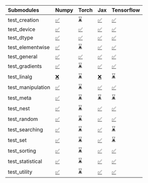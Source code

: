 | Submodules        | Numpy                                                                                                                           | Torch                                                                                                                           | Jax                                                                                                                             | Tensorflow                                                                                                                      |
|:------------------|:--------------------------------------------------------------------------------------------------------------------------------|:--------------------------------------------------------------------------------------------------------------------------------|:--------------------------------------------------------------------------------------------------------------------------------|:--------------------------------------------------------------------------------------------------------------------------------|
| test_creation     | <a href="https://github.com/unifyai/ivy/runs/7825120664?check_suite_focus=true" rel="noopener noreferrer" target="_blank">✅</a> | <a href="https://github.com/unifyai/ivy/runs/7825121192?check_suite_focus=true" rel="noopener noreferrer" target="_blank">⌛</a> | <a href="https://github.com/unifyai/ivy/runs/7825121608?check_suite_focus=true" rel="noopener noreferrer" target="_blank">✅</a> | <a href="https://github.com/unifyai/ivy/runs/7825122053?check_suite_focus=true" rel="noopener noreferrer" target="_blank">✅</a> |
| test_device       | <a href="https://github.com/unifyai/ivy/runs/7825120708?check_suite_focus=true" rel="noopener noreferrer" target="_blank">✅</a> | <a href="https://github.com/unifyai/ivy/runs/7825121222?check_suite_focus=true" rel="noopener noreferrer" target="_blank">✅</a> | <a href="https://github.com/unifyai/ivy/runs/7825121633?check_suite_focus=true" rel="noopener noreferrer" target="_blank">✅</a> | <a href="https://github.com/unifyai/ivy/runs/7825122082?check_suite_focus=true" rel="noopener noreferrer" target="_blank">✅</a> |
| test_dtype        | <a href="https://github.com/unifyai/ivy/runs/7825120759?check_suite_focus=true" rel="noopener noreferrer" target="_blank">✅</a> | <a href="https://github.com/unifyai/ivy/runs/7825121254?check_suite_focus=true" rel="noopener noreferrer" target="_blank">✅</a> | <a href="https://github.com/unifyai/ivy/runs/7825121659?check_suite_focus=true" rel="noopener noreferrer" target="_blank">✅</a> | <a href="https://github.com/unifyai/ivy/runs/7825122136?check_suite_focus=true" rel="noopener noreferrer" target="_blank">✅</a> |
| test_elementwise  | <a href="https://github.com/unifyai/ivy/runs/7825120798?check_suite_focus=true" rel="noopener noreferrer" target="_blank">✅</a> | <a href="https://github.com/unifyai/ivy/runs/7825121276?check_suite_focus=true" rel="noopener noreferrer" target="_blank">⌛</a> | <a href="https://github.com/unifyai/ivy/runs/7825121686?check_suite_focus=true" rel="noopener noreferrer" target="_blank">✅</a> | <a href="https://github.com/unifyai/ivy/runs/7825122180?check_suite_focus=true" rel="noopener noreferrer" target="_blank">✅</a> |
| test_general      | <a href="https://github.com/unifyai/ivy/runs/7825120835?check_suite_focus=true" rel="noopener noreferrer" target="_blank">✅</a> | <a href="https://github.com/unifyai/ivy/runs/7825121301?check_suite_focus=true" rel="noopener noreferrer" target="_blank">✅</a> | <a href="https://github.com/unifyai/ivy/runs/7825121710?check_suite_focus=true" rel="noopener noreferrer" target="_blank">✅</a> | <a href="https://github.com/unifyai/ivy/runs/7825122209?check_suite_focus=true" rel="noopener noreferrer" target="_blank">✅</a> |
| test_gradients    | <a href="https://github.com/unifyai/ivy/runs/7825120865?check_suite_focus=true" rel="noopener noreferrer" target="_blank">✅</a> | <a href="https://github.com/unifyai/ivy/runs/7825121324?check_suite_focus=true" rel="noopener noreferrer" target="_blank">⌛</a> | <a href="https://github.com/unifyai/ivy/runs/7825121733?check_suite_focus=true" rel="noopener noreferrer" target="_blank">✅</a> | <a href="https://github.com/unifyai/ivy/runs/7825122261?check_suite_focus=true" rel="noopener noreferrer" target="_blank">✅</a> |
| test_linalg       | <a href="https://github.com/unifyai/ivy/runs/7825120900?check_suite_focus=true" rel="noopener noreferrer" target="_blank">❌</a> | <a href="https://github.com/unifyai/ivy/runs/7825121347?check_suite_focus=true" rel="noopener noreferrer" target="_blank">⌛</a> | <a href="https://github.com/unifyai/ivy/runs/7825121756?check_suite_focus=true" rel="noopener noreferrer" target="_blank">❌</a> | <a href="https://github.com/unifyai/ivy/runs/7825122308?check_suite_focus=true" rel="noopener noreferrer" target="_blank">⌛</a> |
| test_manipulation | <a href="https://github.com/unifyai/ivy/runs/7825120938?check_suite_focus=true" rel="noopener noreferrer" target="_blank">✅</a> | <a href="https://github.com/unifyai/ivy/runs/7825121376?check_suite_focus=true" rel="noopener noreferrer" target="_blank">⌛</a> | <a href="https://github.com/unifyai/ivy/runs/7825121787?check_suite_focus=true" rel="noopener noreferrer" target="_blank">✅</a> | <a href="https://github.com/unifyai/ivy/runs/7825122356?check_suite_focus=true" rel="noopener noreferrer" target="_blank">✅</a> |
| test_meta         | <a href="https://github.com/unifyai/ivy/runs/7825120976?check_suite_focus=true" rel="noopener noreferrer" target="_blank">✅</a> | <a href="https://github.com/unifyai/ivy/runs/7825121404?check_suite_focus=true" rel="noopener noreferrer" target="_blank">⌛</a> | <a href="https://github.com/unifyai/ivy/runs/7825121820?check_suite_focus=true" rel="noopener noreferrer" target="_blank">⌛</a> | <a href="https://github.com/unifyai/ivy/runs/7825122396?check_suite_focus=true" rel="noopener noreferrer" target="_blank">⌛</a> |
| test_nest         | <a href="https://github.com/unifyai/ivy/runs/7825121005?check_suite_focus=true" rel="noopener noreferrer" target="_blank">✅</a> | <a href="https://github.com/unifyai/ivy/runs/7825121438?check_suite_focus=true" rel="noopener noreferrer" target="_blank">⌛</a> | <a href="https://github.com/unifyai/ivy/runs/7825121841?check_suite_focus=true" rel="noopener noreferrer" target="_blank">✅</a> | <a href="https://github.com/unifyai/ivy/runs/7825122437?check_suite_focus=true" rel="noopener noreferrer" target="_blank">✅</a> |
| test_random       | <a href="https://github.com/unifyai/ivy/runs/7825121033?check_suite_focus=true" rel="noopener noreferrer" target="_blank">✅</a> | <a href="https://github.com/unifyai/ivy/runs/7825121465?check_suite_focus=true" rel="noopener noreferrer" target="_blank">⌛</a> | <a href="https://github.com/unifyai/ivy/runs/7825121867?check_suite_focus=true" rel="noopener noreferrer" target="_blank">✅</a> | <a href="https://github.com/unifyai/ivy/runs/7825122489?check_suite_focus=true" rel="noopener noreferrer" target="_blank">✅</a> |
| test_searching    | <a href="https://github.com/unifyai/ivy/runs/7825121067?check_suite_focus=true" rel="noopener noreferrer" target="_blank">✅</a> | <a href="https://github.com/unifyai/ivy/runs/7825121493?check_suite_focus=true" rel="noopener noreferrer" target="_blank">⌛</a> | <a href="https://github.com/unifyai/ivy/runs/7825121909?check_suite_focus=true" rel="noopener noreferrer" target="_blank">✅</a> | <a href="https://github.com/unifyai/ivy/runs/7825122547?check_suite_focus=true" rel="noopener noreferrer" target="_blank">⌛</a> |
| test_set          | <a href="https://github.com/unifyai/ivy/runs/7825121095?check_suite_focus=true" rel="noopener noreferrer" target="_blank">✅</a> | <a href="https://github.com/unifyai/ivy/runs/7825121530?check_suite_focus=true" rel="noopener noreferrer" target="_blank">⌛</a> | <a href="https://github.com/unifyai/ivy/runs/7825121944?check_suite_focus=true" rel="noopener noreferrer" target="_blank">✅</a> | <a href="https://github.com/unifyai/ivy/runs/7825122613?check_suite_focus=true" rel="noopener noreferrer" target="_blank">⌛</a> |
| test_sorting      | <a href="https://github.com/unifyai/ivy/runs/7825121123?check_suite_focus=true" rel="noopener noreferrer" target="_blank">✅</a> | <a href="https://github.com/unifyai/ivy/runs/7825121556?check_suite_focus=true" rel="noopener noreferrer" target="_blank">⌛</a> | <a href="https://github.com/unifyai/ivy/runs/7825121973?check_suite_focus=true" rel="noopener noreferrer" target="_blank">✅</a> | <a href="https://github.com/unifyai/ivy/runs/7825122664?check_suite_focus=true" rel="noopener noreferrer" target="_blank">✅</a> |
| test_statistical  | <a href="https://github.com/unifyai/ivy/runs/7825121154?check_suite_focus=true" rel="noopener noreferrer" target="_blank">✅</a> | <a href="https://github.com/unifyai/ivy/runs/7825121567?check_suite_focus=true" rel="noopener noreferrer" target="_blank">⌛</a> | <a href="https://github.com/unifyai/ivy/runs/7825122006?check_suite_focus=true" rel="noopener noreferrer" target="_blank">✅</a> | <a href="https://github.com/unifyai/ivy/runs/7825122706?check_suite_focus=true" rel="noopener noreferrer" target="_blank">✅</a> |
| test_utility      | <a href="https://github.com/unifyai/ivy/runs/7825121173?check_suite_focus=true" rel="noopener noreferrer" target="_blank">✅</a> | <a href="https://github.com/unifyai/ivy/runs/7825121589?check_suite_focus=true" rel="noopener noreferrer" target="_blank">⌛</a> | <a href="https://github.com/unifyai/ivy/runs/7825122029?check_suite_focus=true" rel="noopener noreferrer" target="_blank">✅</a> | <a href="https://github.com/unifyai/ivy/runs/7825122765?check_suite_focus=true" rel="noopener noreferrer" target="_blank">✅</a> |